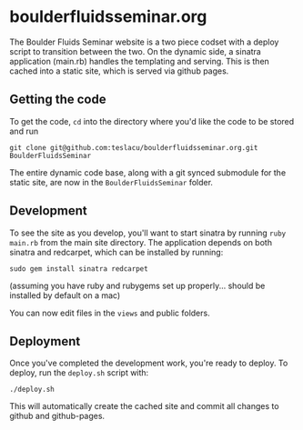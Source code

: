 boulderfluidsseminar.org
========================

The Boulder Fluids Seminar website is a two piece codset with a deploy script to transition between the two. On the dynamic side, a sinatra application (main.rb) handles the templating and serving. This is then cached into a static site, which is served via github pages.

Getting the code
------------------------

To get the code, `cd` into the directory where you'd like the code to be stored and run

`git clone git@github.com:teslacu/boulderfluidsseminar.org.git BoulderFluidsSeminar`

The entire dynamic code base, along with a git synced submodule for the static site, are now in the `BoulderFluidsSeminar` folder.

Development
------------------------

To see the site as you develop, you'll want to start sinatra by running `ruby main.rb` from the main site directory. The application depends on both sinatra and redcarpet, which can be installed by running:

`sudo gem install sinatra redcarpet`

(assuming you have ruby and rubygems set up properly... should be installed by default on a mac)

You can now edit files in the `views` and public folders.

Deployment
------------------------

Once you've completed the development work, you're ready to deploy. To deploy, run the `deploy.sh` script with:

`./deploy.sh`

This will automatically create the cached site and commit all changes to github and github-pages.
